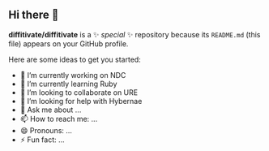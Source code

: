 ## Hi there 👋


**diffitivate/diffitivate** is a ✨ _special_ ✨ repository because its `README.md` (this file) appears on your GitHub profile.

Here are some ideas to get you started:

- 🔭 I’m currently working on NDC
- 🌱 I’m currently learning Ruby
- 👯 I’m looking to collaborate on URE
- 🤔 I’m looking for help with Hybernae
- 💬 Ask me about ...
- 📫 How to reach me: ...
- 😄 Pronouns: ...
- ⚡ Fun fact: ...

